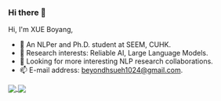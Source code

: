 ### Hi there 👋

Hi, I'm XUE Boyang,  

- 🔭 An NLPer and Ph.D. student at SEEM, CUHK.
- 🌱 Research interests: Reliable AI, Large Language Models.
- 👯 Looking for more interesting NLP research collaborations.
- 📫 E-mail address: beyondhsueh1024@gmail.com.

<a href="https://github.com/anuraghazra/github-readme-stats">
  <img align="center" src="https://github-readme-stats.vercel.app/api?username=guangyans&count_private=true&show_icons=true&theme=dark" />
</a>
<a href="https://github.com/anuraghazra/convoychat">
  <img align="center" src="https://github-readme-stats.vercel.app/api/top-langs/?username=guangyans&langs_count=8&theme=dark&count_private=true&layout=compact&hide=javascript,html,css,CoffeeScript&card_width=300" />
</a>

<!--- 
- 👯 I’m looking to collaborate on ...

- 💬 Ask me about 
- 😄 Pronouns: ...
- ⚡ Fun fact: ...  --->

<!--- ![Visitor Count](https://profile-counter.glitch.me/Christmas/count.svg)

[![Top Langs](https://github-readme-stats.vercel.app/api/top-langs/?username=Christmas)](https://github.com/Christmas/github-readme-stats)
--->
